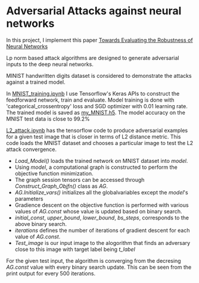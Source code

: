 # Adversarial Attacks against neural networks
In this project, I implement this paper [Towards Evaluating the Robustness
of Neural Networks](https://arxiv.org/abs/1608.04644)

Lp norm based attack algorithms are designed to generate adversarial inputs to the deep neural networks.

MINIST handwritten digits dataset is considered to demonstrate the attacks against a trained model.

In [MNIST_training.ipynb]() I use Tensorflow's Keras APIs to construct the feedforward network, train and evaluate.
Model training is done with 'categorical_crossentropy' loss and SGD optimizer with 0.01 learning rate. The trained model is saved as [my_MNIST.h5](). The model accuracy on the MNIST test data is close to 99.2%


[L2_attack.ipynb]() has the tensorflow code to produce adversarial examples for a given test image that is closer in terms of L2 distance metric. This code loads the MNIST dataset and chooses a particular image to test the L2 attack convergence.

  * *Load_Model()* loads the trained network on MNIST dataset into *model*.
  * Using *model*, a computational graph is constructed to perform the objective function minimization. 
  * The graph session tensors can be accessed through *Construct_Graph_Objfn()* class as *AG*.
  * *AG.Initialize_vars()* initializes all the globalvariables except the *model*'s parameters
  * Gradience descent on the objective function is performed with various values of *AG.const* whose value is updated based on binary search.
  * *initial_const*, *upper_bound*, *lower_bound*, *bs_steps*, corresponds to the above binary search.
  * *iterations* defines the number of iterations of gradient descent for each value of *AG.const*.
  * *Test_image* is our input image to the alogorithm that finds an adversary close to this image with target label being *t_label*
  
  For the given test input, the algorithm is converging from the decresing *AG.const* value with every binary search update. This can be seen from the print output for every 500 iterations.
